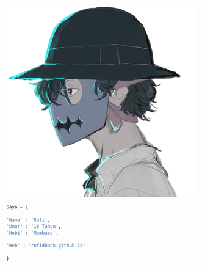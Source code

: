 ![Avatar](6c4dc3905a74849cb78ac87541f08a5a-removebg-preview.png)
```python
Saya = {

'Nama' : 'Rofi',
'Umur' : '18 Tahun',
'Hobi' : 'Membaca',

'Web' : 'rofid0ank.github.io'

}
```
